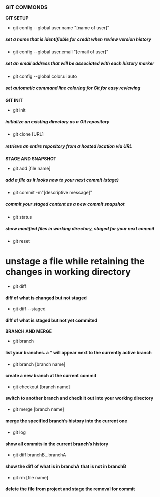 ### GIT COMMONDS

**GIT SETUP**

- git config --global user.name "[name of user]"

##### set a name that is identifiable for credit when review version history

- git config --global user.email "[email of user]"

##### set an email address that will be associated with each history marker

- git config --global color.ui auto

##### set automatic command line coloring for Git for easy reviewing

**GIT INIT**

- git init

##### initialize an existing directory as a Git repository

- git clone [URL]

##### retrieve an entire repository from a hosted location via URL

**STAGE AND SNAPSHOT**

- git add [file name]

##### add a file as it looks now to your next commit (stage)

- git commit -m"[descriptive message]"

##### commit your staged content as a new commit snapshot

- git status

##### show modified files in working directory, staged for your next commit

- git reset

# unstage a file while retaining the changes in working directory

- git diff

#### diff of what is changed but not staged

- git diff --staged

#### diff of what is staged but not yet commited

**BRANCH AND MERGE**

- git branch

#### list your branches. a \* will appear next to the currently active branch

- git branch [branch name]

#### create a new branch at the current commit

- git checkout [branch name]

#### switch to another branch and check it out into your working directory

- git merge [branch name]

#### merge the specified branch’s history into the current one

- git log

#### show all commits in the current branch’s history

- git diff branchB...branchA

#### show the diff of what is in branchA that is not in branchB

- git rm [file name]

#### delete the file from project and stage the removal for commit
